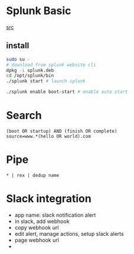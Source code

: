 # Splunk Basic

[src](https://www.linkedin.com/learning/learning-splunk/understanding-results-fields?u=26192810)

## install

```sh
sudo su -
# download from splunk website cli
dpkg -i splunk.deb
cd /opt/splunk/bin
./splunk start # launch splunk

./splunk enable boot-start # enable auto start
```

# Search

```splunk
(boot OR startup) AND (finish OR complete)
source=www.*(hello OR world).com

```

# Pipe

```spunk
* | rex | dedup name
```

# Slack integration

- app name: slack notification alert
- in slack, add webhook
- copy webhook url
- edit alert, manage actions, setup slack alerts
- page webhook url
-

